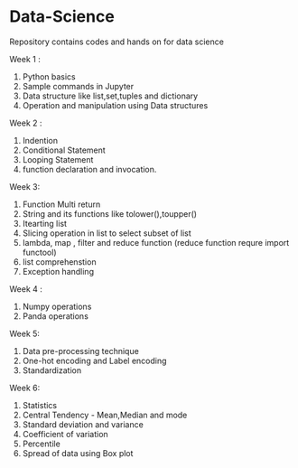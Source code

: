 # Data-Science
Repository contains codes and hands on for data science

Week 1 : 
  1) Python basics 
  2) Sample commands in Jupyter 
  3) Data structure like list,set,tuples and dictionary
  4) Operation and manipulation using Data structures
  
Week 2 :
  1) Indention
  2) Conditional Statement
  3) Looping Statement
  4) function declaration and invocation.
  
Week 3: 
  1) Function Multi return
  2) String and its functions like tolower(),toupper()
  3) Itearting list
  4) Slicing operation in list to select subset of list
  5) lambda, map , filter and reduce function (reduce function requre import functool)
  6) list comprehenstion
  7) Exception handling

Week 4 :
  1) Numpy operations
  2) Panda operations

Week 5:
  1) Data pre-processing technique
  2) One-hot encoding and Label encoding
  3) Standardization
  
Week 6:
  1) Statistics
  2) Central Tendency - Mean,Median and mode
  3) Standard deviation and variance
  4) Coefficient of variation
  5) Percentile
  6) Spread of data using Box plot
